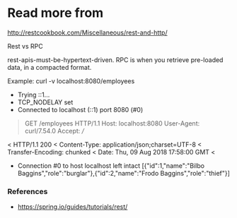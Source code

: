 # Read more from
http://restcookbook.com/Miscellaneous/rest-and-http/

Rest vs RPC

rest-apis-must-be-hypertext-driven.
RPC is when you retrieve  pre-loaded data, in a compacted format.

Example:
curl -v localhost:8080/employees

*   Trying ::1...
* TCP_NODELAY set
* Connected to localhost (::1) port 8080 (#0)
> GET /employees HTTP/1.1
> Host: localhost:8080
> User-Agent: curl/7.54.0
> Accept: */*
>
< HTTP/1.1 200
< Content-Type: application/json;charset=UTF-8
< Transfer-Encoding: chunked
< Date: Thu, 09 Aug 2018 17:58:00 GMT
<
* Connection #0 to host localhost left intact
[{"id":1,"name":"Bilbo Baggins","role":"burglar"},{"id":2,"name":"Frodo Baggins","role":"thief"}]

### References
* https://spring.io/guides/tutorials/rest/
